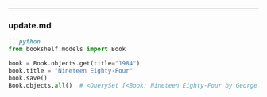 
---

### **update.md**
```markdown
```python
from bookshelf.models import Book

book = Book.objects.get(title="1984")
book.title = "Nineteen Eighty-Four"
book.save()
Book.objects.all()  # <QuerySet [<Book: Nineteen Eighty-Four by George Orwell (1949)>]>
